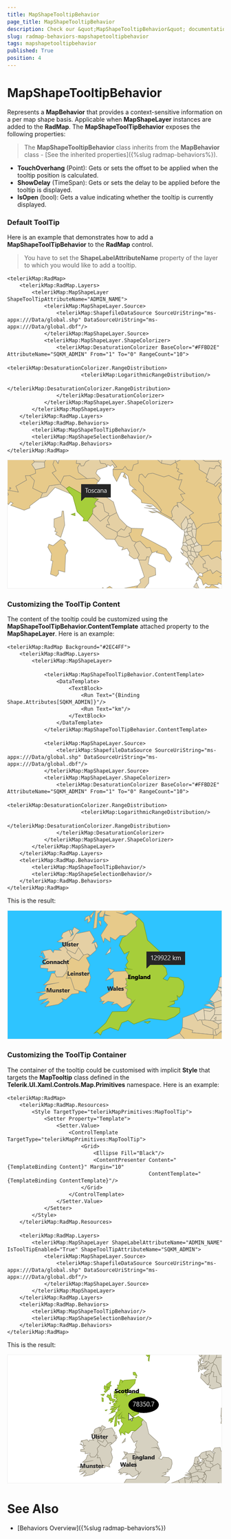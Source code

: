 ```yaml
---
title: MapShapeTooltipBehavior
page_title: MapShapeTooltipBehavior
description: Check our &quot;MapShapeTooltipBehavior&quot; documentation article for RadMap for UWP control.
slug: radmap-behaviors-mapshapetooltipbehavior
tags: mapshapetooltipbehavior
published: True
position: 4
---
```


# MapShapeTooltipBehavior

Represents a **MapBehavior** that provides a context-sensitive information on a per map shape basis. Applicable when **MapShapeLayer** instances are added to the **RadMap**. The **MapShapeToolTipBehavior** exposes the following properties:

>The **MapShapeTooltipBehavior** class inherits from the **MapBehavior** class - [See the inherited properties]({%slug radmap-behaviors%}).


* **TouchOverhang** (Point): Gets or sets the offset to be applied when the tooltip position is calculated.
* **ShowDelay** (TimeSpan): Gets or sets the delay to be applied before the tooltip is displayed.
* **IsOpen** (bool): Gets a value indicating whether the tooltip is currently displayed.

### Default ToolTip

Here is an example that demonstrates how to add a **MapShapeToolTipBehavior** to the **RadMap** control.

>You have to set the **ShapeLabelAttributeName** property of the layer to which you would like to add a tooltip.

	<telerikMap:RadMap>
	    <telerikMap:RadMap.Layers>
	        <telerikMap:MapShapeLayer ShapeToolTipAttributeName="ADMIN_NAME">
	            <telerikMap:MapShapeLayer.Source>
	                <telerikMap:ShapefileDataSource SourceUriString="ms-appx:///Data/global.shp" DataSourceUriString="ms-appx:///Data/global.dbf"/>
	            </telerikMap:MapShapeLayer.Source>
	            <telerikMap:MapShapeLayer.ShapeColorizer>
	                <telerikMap:DesaturationColorizer BaseColor="#FFBD2E" AttributeName="SQKM_ADMIN" From="1" To="0" RangeCount="10">
	                    <telerikMap:DesaturationColorizer.RangeDistribution>
	                        <telerikMap:LogarithmicRangeDistribution/>
	                    </telerikMap:DesaturationColorizer.RangeDistribution>
	                </telerikMap:DesaturationColorizer>
	            </telerikMap:MapShapeLayer.ShapeColorizer>
	        </telerikMap:MapShapeLayer>
	    </telerikMap:RadMap.Layers>
	    <telerikMap:RadMap.Behaviors>
	        <telerikMap:MapShapeToolTipBehavior/>
	        <telerikMap:MapShapeSelectionBehavior/>
	    </telerikMap:RadMap.Behaviors>
	</telerikMap:RadMap>

![Rad Map-Default Tooltip Behavior](images/RadMap-DefaultTooltipBehavior.png)

### Customizing the ToolTip Content

The content of the tooltip could be customized using the **MapShapeToolTipBehavior.ContentTemplate** attached property to the **MapShapeLayer**.
Here is an example:

	<telerikMap:RadMap Background="#2EC4FF">
	    <telerikMap:RadMap.Layers>
	        <telerikMap:MapShapeLayer>
	
	            <telerikMap:MapShapeToolTipBehavior.ContentTemplate>
	                <DataTemplate>
	                    <TextBlock>
	                        <Run Text="{Binding Shape.Attributes[SQKM_ADMIN]}"/>
	                        <Run Text="km"/>
	                    </TextBlock>
	                </DataTemplate>
	            </telerikMap:MapShapeToolTipBehavior.ContentTemplate>
	
	            <telerikMap:MapShapeLayer.Source>
	                <telerikMap:ShapefileDataSource SourceUriString="ms-appx:///Data/global.shp" DataSourceUriString="ms-appx:///Data/global.dbf"/>
	            </telerikMap:MapShapeLayer.Source>
	            <telerikMap:MapShapeLayer.ShapeColorizer>
	                <telerikMap:DesaturationColorizer BaseColor="#FFBD2E" AttributeName="SQKM_ADMIN" From="1" To="0" RangeCount="10">
	                    <telerikMap:DesaturationColorizer.RangeDistribution>
	                        <telerikMap:LogarithmicRangeDistribution/>
	                    </telerikMap:DesaturationColorizer.RangeDistribution>
	                </telerikMap:DesaturationColorizer>
	            </telerikMap:MapShapeLayer.ShapeColorizer>
	        </telerikMap:MapShapeLayer>
	    </telerikMap:RadMap.Layers>
	    <telerikMap:RadMap.Behaviors>
	        <telerikMap:MapShapeToolTipBehavior/>
	        <telerikMap:MapShapeSelectionBehavior/>
	    </telerikMap:RadMap.Behaviors>
	</telerikMap:RadMap>

This is the result:

![Rad Map-Custom Text Tooltip Behavior](images/RadMap-CustomTextTooltipBehavior.png)

### Customizing the ToolTip Container

The container of the tooltip could be customised with implicit **Style** that targets the **MapTooltip** class defined in the **Telerik.UI.Xaml.Controls.Map.Primitives** namespace. Here is an example:

	<telerikMap:RadMap>
	    <telerikMap:RadMap.Resources>
	        <Style TargetType="telerikMapPrimitives:MapToolTip">
	            <Setter Property="Template">
	                <Setter.Value>
	                    <ControlTemplate TargetType="telerikMapPrimitives:MapToolTip">
	                        <Grid>
	                            <Ellipse Fill="Black"/>
	                            <ContentPresenter Content="{TemplateBinding Content}" Margin="10"
	                                              ContentTemplate="{TemplateBinding ContentTemplate}"/>
	                        </Grid>
	                    </ControlTemplate>
	                </Setter.Value>
	            </Setter>
	        </Style>
	    </telerikMap:RadMap.Resources>
	
	    <telerikMap:RadMap.Layers>
	        <telerikMap:MapShapeLayer ShapeLabelAttributeName="ADMIN_NAME" IsToolTipEnabled="True" ShapeToolTipAttributeName="SQKM_ADMIN">
	            <telerikMap:MapShapeLayer.Source>
	                <telerikMap:ShapefileDataSource SourceUriString="ms-appx:///Data/global.shp" DataSourceUriString="ms-appx:///Data/global.dbf"/>
	            </telerikMap:MapShapeLayer.Source>
	        </telerikMap:MapShapeLayer>
	    </telerikMap:RadMap.Layers>
	    <telerikMap:RadMap.Behaviors>
	        <telerikMap:MapShapeToolTipBehavior/>
	        <telerikMap:MapShapeSelectionBehavior/>
	    </telerikMap:RadMap.Behaviors>
	</telerikMap:RadMap>

This is the result:

![Rad Map-Custom Container Tooltip Behavior](images/RadMap-CustomContainerTooltipBehavior.png)

# See Also

 * [Behaviors Overview]({%slug radmap-behaviors%})
